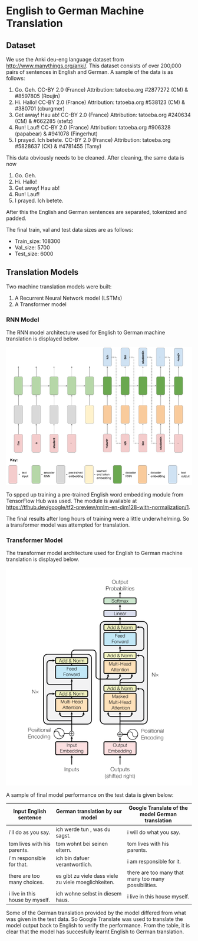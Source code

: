 # English to German Machine Translation

## Dataset

We use the Anki deu-eng language dataset from http://www.manythings.org/anki/. This dataset consists of over 200,000 pairs of sentences in English and German. A sample of the data is as follows:

1. Go.	Geh.	CC-BY 2.0 (France) Attribution: tatoeba.org #2877272 (CM) & #8597805 (Roujin)
2. Hi.	Hallo!	CC-BY 2.0 (France) Attribution: tatoeba.org #538123 (CM) & #380701 (cburgmer)
3. Get away!	Hau ab!	CC-BY 2.0 (France) Attribution: tatoeba.org #240634 (CM) & #662285 (stefz)
4. Run!	Lauf!	CC-BY 2.0 (France) Attribution: tatoeba.org #906328 (papabear) & #941078 (Fingerhut)
5. I prayed.	Ich betete.	CC-BY 2.0 (France) Attribution: tatoeba.org #5828637 (CK) & #4781455 (Tamy)

This data obviously needs to be cleaned. After cleaning, the same data is now

1. Go.	Geh.
2. Hi.	Hallo!
3. Get away!	Hau ab!
4. Run!	Lauf!
5. I prayed.	Ich betete.

After this the English and German sentences are separated, tokenized and padded.

The final train, val and test data sizes are as follows:

* Train_size: 108300
* Val_size: 5700
* Test_size: 6000

## Translation Models

Two machine translation models were built:

1. A Recurrent Neural Network model (LSTMs)
2. A Transformer model

### RNN Model

The RNN model architecture used for English to German machine translation is displayed below.


![alt text](https://github.com/NBK-code/MachineTranslation/blob/main/Images_RNN_Transformer_Models/neural_translation_model_and_key.png?raw=true)


To spped up training a pre-trained English word embedding module from TensorFlow Hub was used. The module is available at https://tfhub.dev/google/tf2-preview/nnlm-en-dim128-with-normalization/1.

The final results after long hours of training were a little underwhelming. So a transformer model was attempted for translation.

### Transformer Model

The transformer model architecture used for English to German machine translation is displayed below.

![alt text](https://github.com/NBK-code/MachineTranslation/blob/main/Images_RNN_Transformer_Models/transformer.png?raw=true)

A sample of final model performance on the test data is given below:

| Input English sentence | German translation by our model | Google Translate of the model German translation |
| --- | ----------- | ----------- |
| i'll do as you say. | ich werde tun , was du sagst. | i will do what you say. |
| tom lives with his parents. | tom wohnt bei seinen eltern. | tom lives with his parents. |
| i'm responsible for that. | ich bin dafuer verantwortlich. | i am responsible for it. |
| there are too many choices. | es gibt zu viele dass viele zu viele moeglichkeiten. | there are too many that many too many possibilities. |
| i live in this house by myself. | ich wohne selbst in diesem haus. | i live in this house myself. |

Some of the German translation provided by the model differed from what was given in the test data. So Google Translate was used to translate the model output back to English to verify the performance. From the table, it is clear that the model has succesfully learnt English to German translation. 
